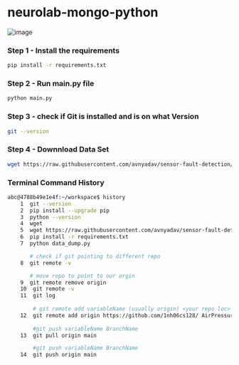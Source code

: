 # neurolab-mongo-python

![image](https://user-images.githubusercontent.com/57321948/196933065-4b16c235-f3b9-4391-9cfe-4affcec87c35.png)

### Step 1 - Install the requirements

```bash
pip install -r requirements.txt
```

### Step 2 - Run main.py file

```bash
python main.py
```

### Step 3 - check if Git is installed and is on what Version

```bash
git --version
```

### Step 4 - Downnload Data Set

```bash
wget https://raw.githubusercontent.com/avnyadav/sensor-fault-detection/main/aps_failure_training_set1.csv
```

### Terminal Command History

```bash
abc@4788b49e1e4f:~/workspace$ history
    1  git --version
    2  pip install --upgrade pip
    3  python --version
    4  wget
    5  wget https://raw.githubusercontent.com/avnyadav/sensor-fault-detection/main/aps_failure_training_set1.csv
    6  pip install -r requirements.txt
    7  python data_dump.py 

       # check if git pointing to different repo
    8  git remote -v

       # move repo to point to our orgin
    9  git remote remove origin
    10  git remote -v
    11  git log
  
        # git remote add variableName (usually origin) <your repo loc>
    12  git remote add origin https://github.com/1nh06cs128/ AirPressureSystem_FaultDetection.git
    
        #git push variableName BranchName
    13  git pull origin main

        #git push variableName BranchName
    14  git push origin main

```


